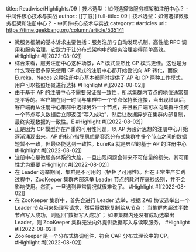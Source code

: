 title:: Readwise/Highlights/09｜技术选型：如何选择微服务框架和注册中心？ - 中间件核心技术与实战
author:: [[丁威]]
full-title:: 09｜技术选型：如何选择微服务框架和注册中心？ - 中间件核心技术与实战
category:: #articles
url:: https://time.geekbang.org/column/article/535141

- 微服务框架的基本诉求主要包括：服务注册与自动发现机制、高性能 RPC 调用和服务治理，它致力于让分布式架构中的服务治理变得简单高效。 #Highlight #[[2022-08-02]]
- 综合来看，服务注册中心这种场景，AP 模式显然比 CP 模式更佳。这也是为什么现在很多原先使用 CP 模式的注册中心都开始尝试向 AP 转化，而像 Eureka、Nacos 这种注册中心基本都同时提供了 AP 和 CP 两种工作模式，用户可以按照场景进行选择 #Highlight #[[2022-08-02]]
- 由于基于 AP 的注册中心不需要保证强一致性，所以集群内节点的地位通常都是平等的。客户端在同一时间与集群中一个节点保持长连接，当出现错误后，客户端再从注册中心集群中选择另外一个节点，并且客户端可以向集群中任何一个节点写入数据后立即返回“写入成功”，然后让数据异步在集群内部复制，最终实现数据的一致性。E #Highlight #[[2022-08-02]]
- 正是因为 CP 模型存在严重的可用性问题，以 AP 为设计思想的注册中心开始逐渐涌现出来。AP 的核心指导思想是容忍分布式集群中多个节点之间的数据短暂不一致，但最终能达到一致性。EureKa 就是典型的基于 AP 的注册中心 #Highlight #[[2022-08-02]]
- 注册中心是微服务体系的大脑，一旦出现问题会带来不可估量的损失，其可用性尤为重要 #Highlight #[[2022-08-02]]
- 在 Leader 选举期间，集群是不可用的（牺牲了可用性）。但在正常生产实践过程中，ZooKeeper 集群内部选举 Leader 节点的耗时在毫秒级别，并不会影响使用。然而，一旦遇到异常情况就很难说了。 #Highlight #[[2022-08-02]]
- 在 ZooKeeper 集群中，首先会进行 Leader 选举，根据 ZAB 协议选举出一个 Leader 节点用来处理写请求，然后将数据复制给从节点：
  当集群内超过半数节点写入成功，则返回“数据写入成功”；
  如果集群内还没有成功选举出 Leader，则 ZooKeeper 集群无法向外提供数据写入与读取服务。 #Highlight #[[2022-08-02]]
- ZooKeeper 是一个分布式协调组件，符合 CAP 分布式理论中的 CP。 #Highlight #[[2022-08-02]]